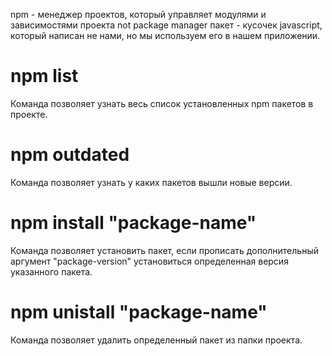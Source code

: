 npm - менеджер проектов, который управляет модулями и зависимостями проекта
not package manager 
пакет - кусочек javascript, который написан не нами, но мы используем его в нашем приложении.
# npm list
Команда позволяет узнать весь список установленных npm пакетов в проекте.
# npm outdated
Команда позволяет узнать у каких пакетов вышли новые версии.
# npm install "package-name"
Команда позволяет установить пакет, если прописать дополнительный аргумент "package-version" установиться определенная версия указанного пакета.
# npm unistall "package-name"
Команда позволяет удалить определенный пакет из папки проекта.